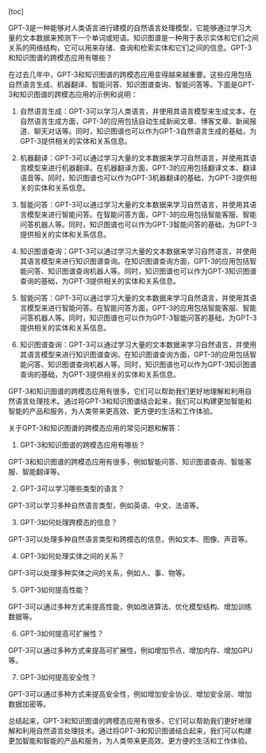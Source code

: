 
[toc]                    
                
                
GPT-3是一种能够对人类语言进行建模的自然语言处理模型，它能够通过学习大量的文本数据来预测下一个单词或短语。知识图谱是一种用于表示实体和它们之间关系的网络结构，它可以用来存储、查询和检索实体和它们之间的信息。GPT-3和知识图谱的跨模态应用有哪些？

在过去几年中，GPT-3和知识图谱的跨模态应用变得越来越重要。这些应用包括自然语言生成、机器翻译、智能问答、知识图谱查询、智能问答等。下面是GPT-3和知识图谱的跨模态应用的示例和说明：

1. 自然语言生成：GPT-3可以学习人类语言，并使用其语言模型来生成文本。在自然语言生成方面，GPT-3的应用包括自动生成新闻文章、博客文章、新闻报道、聊天对话等。同时，知识图谱也可以作为GPT-3自然语言生成的基础，为GPT-3提供相关的实体和关系信息。

2. 机器翻译：GPT-3可以通过学习大量的文本数据来学习自然语言，并使用其语言模型来进行机器翻译。在机器翻译方面，GPT-3的应用包括翻译文本、翻译语音等。同时，知识图谱也可以作为GPT-3机器翻译的基础，为GPT-3提供相关的实体和关系信息。

3. 智能问答：GPT-3可以通过学习大量的文本数据来学习自然语言，并使用其语言模型来进行智能问答。在智能问答方面，GPT-3的应用包括智能客服、智能问答机器人等。同时，知识图谱也可以作为GPT-3智能问答的基础，为GPT-3提供相关的实体和关系信息。

4. 知识图谱查询：GPT-3可以通过学习大量的文本数据来学习自然语言，并使用其语言模型来进行知识图谱查询。在知识图谱查询方面，GPT-3的应用包括智能问答、知识图谱查询机器人等。同时，知识图谱也可以作为GPT-3知识图谱查询的基础，为GPT-3提供相关的实体和关系信息。

5. 智能问答：GPT-3可以通过学习大量的文本数据来学习自然语言，并使用其语言模型来进行智能问答。在智能问答方面，GPT-3的应用包括智能客服、智能问答机器人等。同时，知识图谱也可以作为GPT-3智能问答的基础，为GPT-3提供相关的实体和关系信息。

6. 知识图谱查询：GPT-3可以通过学习大量的文本数据来学习自然语言，并使用其语言模型来进行知识图谱查询。在知识图谱查询方面，GPT-3的应用包括智能问答、知识图谱查询机器人等。同时，知识图谱也可以作为GPT-3知识图谱查询的基础，为GPT-3提供相关的实体和关系信息。

GPT-3和知识图谱的跨模态应用有很多，它们可以帮助我们更好地理解和利用自然语言处理技术。通过将GPT-3和知识图谱结合起来，我们可以构建更加智能和智能的产品和服务，为人类带来更高效、更方便的生活和工作体验。

关于GPT-3和知识图谱的跨模态应用的常见问题和解答：

1. GPT-3和知识图谱的跨模态应用有哪些？

GPT-3和知识图谱的跨模态应用有很多，例如智能问答、知识图谱查询、智能客服、智能翻译等。

2. GPT-3可以学习哪些类型的语言？

GPT-3可以学习多种自然语言类型，例如英语、中文、法语等。

3. GPT-3如何处理跨模态的信息？

GPT-3可以处理多种自然语言类型和跨模态的信息，例如文本、图像、声音等。

4. GPT-3如何处理实体之间的关系？

GPT-3可以处理多种实体之间的关系，例如人、事、物等。

5. GPT-3如何提高性能？

GPT-3可以通过多种方式来提高性能，例如改进算法、优化模型结构、增加训练数据等。

6. GPT-3如何提高可扩展性？

GPT-3可以通过多种方式来提高可扩展性，例如增加节点、增加内存、增加GPU等。

7. GPT-3如何提高安全性？

GPT-3可以通过多种方式来提高安全性，例如增加安全协议、增加安全层、增加数据加密等。

总结起来，GPT-3和知识图谱的跨模态应用有很多，它们可以帮助我们更好地理解和利用自然语言处理技术。通过将GPT-3和知识图谱结合起来，我们可以构建更加智能和智能的产品和服务，为人类带来更高效、更方便的生活和工作体验。


